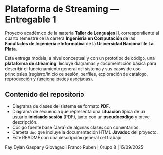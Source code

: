 # Plataforma de Streaming — Entregable 1

Proyecto académico de la materia **Taller de Lenguajes II**, correspondiente al cuarto semestre de la carrera **Ingeniería en Computación** de las **Facultades de Ingeniería e Informática** de la **Universidad Nacional de La Plata**.

Esta entrega modela, a nivel conceptual y con un prototipo de código, una **plataforma de streaming**. Incluye diagramas y documentación básica para describir el funcionamiento general del sistema y sus casos de uso principales (registro/inicio de sesión, perfiles, exploración de catálogo, reproducción y funcionalidades asociadas).

## Contenido del repositorio
- Diagrama de clases del sistema en formato **PDF**.
- Diagrama de secuencia que representa una **situación** típica de un usuario **iniciando sesión** (PDF), junto con un **pseudocódigo** y breve descripción.
- Código fuente base (Java) de algunas clases con comentarios.
- Carpeta `doc` que incluye la documentación HTML **Javadoc** del proyecto.
- Este README con una descripción general del trabajo.


Fay Dylan Gaspar y Giovagnoli Franco Ruben | Grupo 8 | 15/09/2025